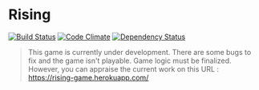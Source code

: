 # Rising
[![Build Status](https://travis-ci.org/onima/rising.svg?branch=travis)](https://travis-ci.org/onima/rising)
[![Code Climate](https://codeclimate.com/github/onima/rising/badges/gpa.svg)](https://codeclimate.com/github/onima/rising)
[![Dependency Status](https://gemnasium.com/onima/rising.svg)](https://gemnasium.com/onima/rising)

> This game is currently under development.
> There are some bugs to fix and the game isn't playable. Game logic must be finalized.
> However, you can appraise the current work on this URL : https://rising-game.herokuapp.com/
